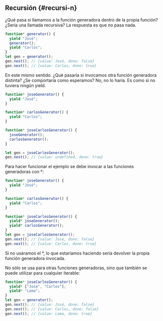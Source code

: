 ## Recursión {#recursi-n}

¿Qué pasa si llamamos a la función generadora dentro de la propia función? ¿Sería una llamada recursiva? La respuesta es que no pasa nada.

```ts
function* generator() {
  yield "José";
  generator();
  yield "Carlos";
}
let gen = generator();
gen.next(); // {value: José, done: false}
gen.next(); // {value: Carlos, done: true}
```

En este mismo sentido. ¿Qué pasaría si invocamos otra función generadora distinta? ¿Se comportaría como esperamos? No, no lo haría. Es como si no tuviera ningún yield.

```ts
function* joseGenerator() { 
  yield "José";
}

function* carlosGenerator() {
  yield "Carlos";
}

function* joseCarlosGenerator() { 
  joseGenerator(); 
  carlosGenerator();
}

let gen = joseCarlosGenerator();
gen.next(); // {value: undefined, done: true}
```

Para hacer funcionar el ejemplo se debe invocar a las funciones generadoras con *:

```ts
function* joseGenerator() { 
  yield "José";
}

function* carlosGenerator() {
  yield "Carlos";
}

function* joseCarlosGenerator() {
  yield* joseGenerator();
  yield* carlosGenerator();
}
let gen = joseCarlosGenerator();
gen.next(); // {value: José, done: false}
gen.next(); // {value: Carlos, done: true}
```

Si no usáramos el *, lo que estaríamos haciendo sería devolver la propia función generadora invocada.

No sólo se usa para otras funciones generadoras, sino que también se puede utilizar para cualquier iterable:

```ts
function* joseCarlosGenerator() { 
  yield* ["José", "Carlos"]; 
  yield* "Lama";
}
let gen = generator();
gen.next(); // {value: José, done: false}
gen.next(); // {value: Carlos, done: false}
gen.next(); // {value: Lama, done: true}
```